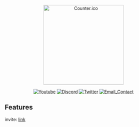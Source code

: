 <div>
<p align="center"><a href="https://github.com/Zseni051/Counter-DiscordBot">
  <img src="https://raw.githubusercontent.com/Zseni051/Counter-DiscordBot/main/Images/Default.png" align="center" alt="Counter.ico" style="width:256px;height:256px;"></a></p>
<p align="center">
    <a href="https://www.youtube.com/channel/UCsIaU94p647veKr7sy12wmA" target="_blank">
        <img src="https://img.shields.io/badge/YouTube-FF0000?style=for-the-badge&logo=youtube&logoColor=white" alt="Youtube"></a>
    <a href="https://discord.gg/SXng95f" target="_blank">
        <img src="https://img.shields.io/badge/Discord-7289DA?style=for-the-badge&logo=discord&logoColor=white" alt="Discord"></a> 
    <a href="https://twitter.com/zseni10" target="_blank">
        <img src="https://img.shields.io/badge/Twitter-55ADEE?style=for-the-badge&logo=Twitter&logoColor=white" alt="Twitter"></a> 
    <a href = "mailto:orangejuice005511@gmail.com">
        <img src="https://img.shields.io/badge/-Gmail-%23333?style=for-the-badge&logo=gmail&logoColor=white" alt="Email_Contact"></a>
</div>

## Features
invite: [link](https://discord.com/api/oauth2/authorize?client_id=862604561515937813&permissions=4294967287&scope=bot%20applications.commands)
